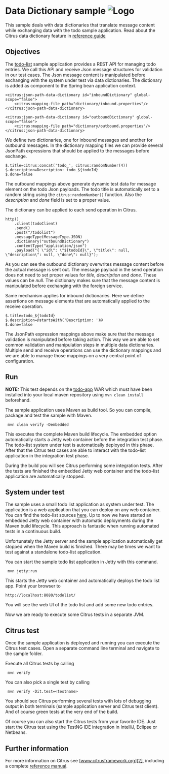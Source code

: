 Data Dictionary sample ![Logo][1]
==============

This sample deals with data dictionaries that translate message content while exchanging data with the todo sample
application. Read about the Citrus data dictionary feature in [reference guide][4]

Objectives
---------

The [todo-list](../todo-app/README.md) sample application provides a REST API for managing todo entries.
We call this API and receive Json message structures for validation in our test cases. The Json message content is manipulated before
exchanging with the system under test via data dictionaries. The dictionary is added as component to the Spring bean application context.

    <citrus:json-path-data-dictionary id="inboundDictionary" global-scope="false">
        <citrus:mapping-file path="dictionary/inbound.properties"/>
    </citrus:json-path-data-dictionary>

    <citrus:json-path-data-dictionary id="outboundDictionary" global-scope="false">
        <citrus:mapping-file path="dictionary/outbound.properties"/>
    </citrus:json-path-data-dictionary>
                
We define two dictionaries, one for inbound messages and another for outbound messages. In the dictionary mapping files we can provide several JsonPath
expressions that should be applied to the messages before exchange.

    $.title=citrus:concat('todo_', citrus:randomNumber(4))
    $.description=Description: todo_${todoId}
    $.done=false

The outbound mappings above generate dynamic test data for message element on the todo Json payloads. The todo title is automatically set to a random string using the `citrus:randomNumber()` function.
Also the _description_ and _done_ field is set to a proper value.

The dictionary can be applied to each send operation in Citrus.

    http()
        .client(todoClient)
        .send()
        .post("/todolist")
        .messageType(MessageType.JSON)
        .dictionary("outboundDictionary")
        .contentType("application/json")
        .payload("{ \"id\": \"${todoId}\", \"title\": null, \"description\": null, \"done\": null}"); 
        
As you can see the outbound dictionary overwrites message content before the actual message is sent out. The message payload in the send operation
does not need to set proper values for _title_, _description_ and _done_. These values can be _null_. The dictionary makes sure that the message content is manipulated before
exchanging with the foreign service.

Same mechanism applies for inbound dictionaries. Here we define assertions on message elements that are automatically applied to the receive operation.

    $.title=todo_${todoId}
    $.description=@startsWith('Description: ')@
    $.done=false
    
The JsonPath expression mappings above make sure that the message validation is manipulated before taking action. This way we are able to set common validation and manipulation steps in
multiple data dictionaries. Multiple send and receive operations can use the dictionary mappings and we are able to manage those mappings on a very central point of
configuration.            
                
Run
---------

**NOTE:** This test depends on the [todo-app](../todo-app/) WAR which must have been installed into your local maven repository using `mvn clean install` beforehand.

The sample application uses Maven as build tool. So you can compile, package and test the
sample with Maven.
 
     mvn clean verify -Dembedded
    
This executes the complete Maven build lifecycle. The embedded option automatically starts a Jetty web
container before the integration test phase. The todo-list system under test is automatically deployed in this phase.
After that the Citrus test cases are able to interact with the todo-list application in the integration test phase.

During the build you will see Citrus performing some integration tests.
After the tests are finished the embedded Jetty web container and the todo-list application are automatically stopped.

System under test
---------

The sample uses a small todo list application as system under test. The application is a web application
that you can deploy on any web container. You can find the todo-list sources [here](../todo-app). Up to now we have started an 
embedded Jetty web container with automatic deployments during the Maven build lifecycle. This approach is fantastic 
when running automated tests in a continuous build.
  
Unfortunately the Jetty server and the sample application automatically get stopped when the Maven build is finished. 
There may be times we want to test against a standalone todo-list application.  

You can start the sample todo list application in Jetty with this command.

     mvn jetty:run

This starts the Jetty web container and automatically deploys the todo list app. Point your browser to
 
    http://localhost:8080/todolist/

You will see the web UI of the todo list and add some new todo entries.

Now we are ready to execute some Citrus tests in a separate JVM.

Citrus test
---------

Once the sample application is deployed and running you can execute the Citrus test cases.
Open a separate command line terminal and navigate to the sample folder.

Execute all Citrus tests by calling

     mvn verify

You can also pick a single test by calling

     mvn verify -Dit.test=<testname>

You should see Citrus performing several tests with lots of debugging output in both terminals (sample application server
and Citrus test client). And of course green tests at the very end of the build.

Of course you can also start the Citrus tests from your favorite IDE.
Just start the Citrus test using the TestNG IDE integration in IntelliJ, Eclipse or Netbeans.

Further information
---------

For more information on Citrus see [www.citrusframework.org][2], including
a complete [reference manual][3].

 [1]: https://www.citrusframework.org/img/brand-logo.png "Citrus"
 [2]: https://www.citrusframework.org
 [3]: https://www.citrusframework.org/reference/html/
 [4]: https://www.citrusframework.org/reference/html#data-dictionaries
